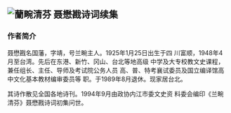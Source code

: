 ## ![蘭畹清芬](img/title.png)    聂懋戡诗词续集

### 作者简介

聂懋戡名国藩，字靖，号兰畹主人。1925年1月25日出生于四
川富顺，1948年4月至台湾。先后在东港、新竹、冈山、台北等地高级
中学及大专校教文史课程，兼任组长、主任、导师及考试院公务人员
高、普、特考襄试委员及国立编译馆高中文化基本教材编审委员等
职。于1989年8月退休。现家居台北。

其诗作散见全国各地诗刊。1994年9月由政协内江市委文史资
料委会编印《兰畹清芬》聂懋戡诗词初集问世。
